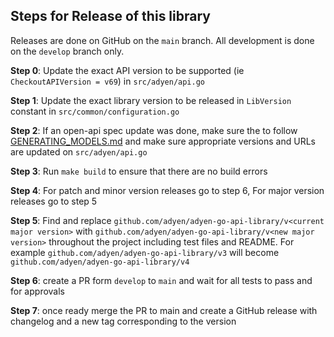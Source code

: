 ## Steps for Release of this library

Releases are done on GitHub on the `main` branch. All development is done on the `develop` branch only.

**Step 0**: Update the exact API version to be supported (ie `CheckoutAPIVersion = v69`) in `src/adyen/api.go`

**Step 1**: Update the exact library version to be released in `LibVersion` constant in `src/common/configuration.go`

**Step 2**: If an open-api spec update was done, make sure the to follow [GENERATING_MODELS.md](/GENERATING_MODELS.md) and make sure appropriate versions and URLs are updated on `src/adyen/api.go`

**Step 3**: Run `make build` to ensure that there are no build errors

**Step 4**: For patch and minor version releases go to step 6, For major version releases go to step 5

**Step 5**: Find and replace `github.com/adyen/adyen-go-api-library/v<current major version>` with `github.com/adyen/adyen-go-api-library/v<new major version>` throughout the project including test files and README. For example `github.com/adyen/adyen-go-api-library/v3` will become `github.com/adyen/adyen-go-api-library/v4`

**Step 6**: create a PR form `develop` to `main` and wait for all tests to pass and for approvals

**Step 7**: once ready merge the PR to main and create a GitHub release with changelog and a new tag corresponding to the version
